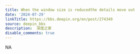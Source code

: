 ```yaml
---
title: When the window size is reducedthe details move out
date: '2024-07-29'
linkTitle: https://bbs.deepin.org/en/post/274349
source: deepin_bbs
description:  深度之家 
disable_comments: true
---
```

NA
